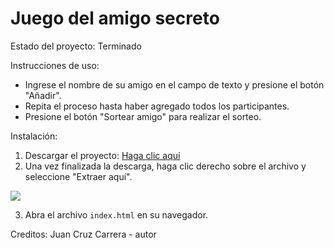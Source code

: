 <h1>Juego del amigo secreto</h1>

Estado del proyecto: Terminado

Instrucciones de uso:

- Ingrese el nombre de su amigo en el campo de texto y presione el botón "Añadir".
- Repita el proceso hasta haber agregado todos los participantes.
- Presione el botón "Sortear amigo" para realizar el sorteo.

Instalación:

1. Descargar el proyecto: <a href="https://github.com/EN-off/juego-amigo-secreto/archive/refs/heads/main.zip">Haga clic aquí</a>
2. Una vez finalizada la descarga, haga clic derecho sobre el archivo y seleccione "Extraer aquí".
  
  <img src="https://github.com/user-attachments/assets/4ff2b7ac-020a-4db8-b775-a68ffeba75c5"></img>

3. Abra el archivo ```index.html``` en su navegador.



Creditos:
Juan Cruz Carrera - autor
